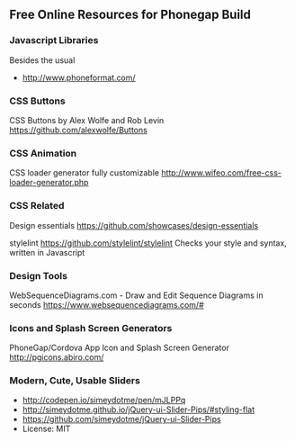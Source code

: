 ## Free Online Resources for Phonegap Build ##

### Javascript Libraries ###
Besides the usual

* http://www.phoneformat.com/

### CSS Buttons ###
CSS Buttons by Alex Wolfe and Rob Levin<br />
https://github.com/alexwolfe/Buttons

### CSS Animation ###
CSS loader generator fully customizable
http://www.wifeo.com/free-css-loader-generator.php

### CSS Related ###
Design essentials
https://github.com/showcases/design-essentials

stylelint
https://github.com/stylelint/stylelint
Checks your style and syntax, written in Javascript

### Design Tools ###
WebSequenceDiagrams.com - Draw and Edit Sequence Diagrams in seconds
https://www.websequencediagrams.com/#

### Icons and Splash Screen Generators ###

PhoneGap/Cordova App Icon and Splash Screen Generator<br />
http://pgicons.abiro.com/

### Modern, Cute, Usable Sliders ###
* http://codepen.io/simeydotme/pen/mJLPPq
* http://simeydotme.github.io/jQuery-ui-Slider-Pips/#styling-flat
* https://github.com/simeydotme/jQuery-ui-Slider-Pips
* License: MIT 
